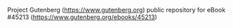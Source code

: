 Project Gutenberg (https://www.gutenberg.org) public repository for eBook #45213 (https://www.gutenberg.org/ebooks/45213)
